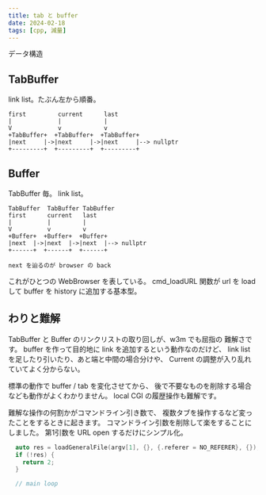 ```yaml
---
title: tab と buffer
date: 2024-02-18
tags: [cpp, 減量]
---
```


データ構造

<!-- truncate -->

## TabBuffer

link list。たぶん左から順番。

```text
first         current      last
|             |            |
V             v            v
+TabBuffer+  +TabBuffer+  +TabBuffer+
|next     |->|next     |->|next     |--> nullptr
+---------+  +---------+  +---------+
```

## Buffer

TabBuffer 毎。
link list。

```text
TabBuffer  TabBuffer TabBuffer
first      current   last
|          |         |
V          v         v
+Buffer+  +Buffer+  +Buffer+
|next  |->|next  |->|next  |--> nullptr
+------+  +------+  +------+

next を辿るのが browser の back
```

これがひとつの WebBrowser を表している。
cmd_loadURL 関数が url を load して buffer を history に追加する基本型。

## わりと難解

TabBuffer と Buffer のリンクリストの取り回しが、w3m でも屈指の
難解さです。
buffer を作って目的地に link を追加するという動作なのだけど、
link list を足したり引いたり、あと端と中間の場合分けや、
Current の調整が入り乱れていてよく分からない。

標準の動作で buffer / tab を変化させてから、
後で不要なものを削除する場合なども動作がよくわかりません。
local CGI の履歴操作も難解です。

難解な操作の何割かがコマンドライン引き数で、
複数タブを操作するなど変ったことをするときに起きます。
コマンドライン引数を削除して楽をすることにしました。
第1引数を URL open するだけにシンプル化。

```c title="simple main"
  auto res = loadGeneralFile(argv[1], {}, {.referer = NO_REFERER}, {});
  if (!res) {
    return 2;
  }

  // main loop
````
